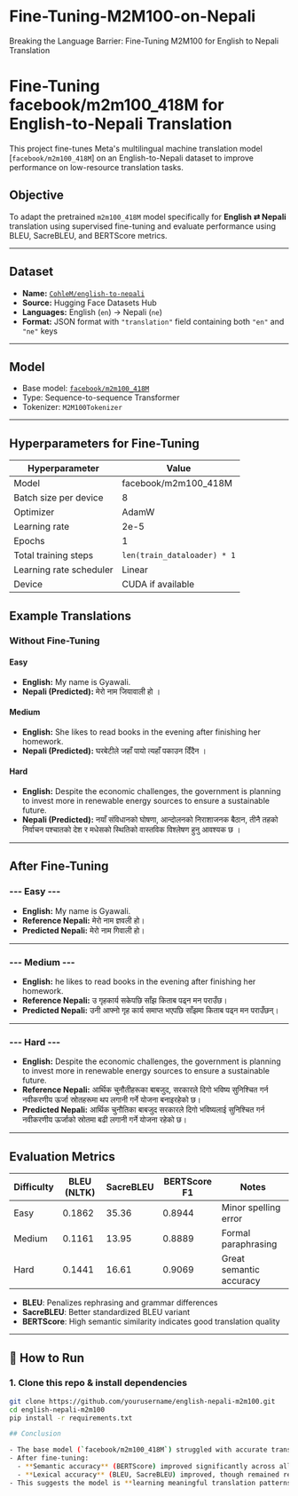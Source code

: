 # Fine-Tuning-M2M100-on-Nepali
Breaking the Language Barrier: Fine-Tuning M2M100 for English to Nepali Translation

# Fine-Tuning facebook/m2m100_418M for English-to-Nepali Translation

This project fine-tunes Meta's multilingual machine translation model [`facebook/m2m100_418M`] on an English-to-Nepali dataset to improve performance on low-resource translation tasks.

##  Objective

To adapt the pretrained `m2m100_418M` model specifically for **English ⇄ Nepali** translation using supervised fine-tuning and evaluate performance using BLEU, SacreBLEU, and BERTScore metrics.

---

## Dataset

- **Name:** [`CohleM/english-to-nepali`](https://huggingface.co/datasets/CohleM/english-to-nepali)
- **Source:** Hugging Face Datasets Hub
- **Languages:** English (`en`) → Nepali (`ne`)
- **Format:** JSON format with `"translation"` field containing both `"en"` and `"ne"` keys

---

## Model

- Base model: [`facebook/m2m100_418M`](https://huggingface.co/facebook/m2m100_418M)
- Type: Sequence-to-sequence Transformer
- Tokenizer: `M2M100Tokenizer`

---

## Hyperparameters for Fine-Tuning

| Hyperparameter           | Value                  |
|--------------------------|------------------------|
| Model                    | facebook/m2m100_418M   |
| Batch size per device    | 8                      |
| Optimizer                | AdamW                  |
| Learning rate            | 2e-5                   |
| Epochs                   | 1                      |
| Total training steps     | `len(train_dataloader) * 1` |
| Learning rate scheduler  | Linear                 |
| Device                   | CUDA if available      |



## Example Translations

### Without Fine-Tuning

#### Easy
- **English:** My name is Gyawali.  
- **Nepali (Predicted):** मेरो नाम जियावाली हो ।

#### Medium
- **English:** She likes to read books in the evening after finishing her homework.  
- **Nepali (Predicted):** घरबेटीले जहाँ पायो त्यहाँ पकाउन दिँदैन ।

#### Hard
- **English:** Despite the economic challenges, the government is planning to invest more in renewable energy sources to ensure a sustainable future.  
- **Nepali (Predicted):** नयाँ संविधानको घोषणा, आन्दोलनको निराशाजनक बैठान, तीनै तहको निर्वाचन पश्चातको देश र मधेसको स्थितिको वास्तविक विश्लेषण हुनु आवश्यक छ ।

---

## After Fine-Tuning

### --- Easy ---
- **English:** My name is Gyawali.  
- **Reference Nepali:** मेरो नाम ज्ञवली हो।  
- **Predicted Nepali:** मेरो नाम गिवाली हो।


---

### --- Medium ---
- **English:** he likes to read books in the evening after finishing her homework.  
- **Reference Nepali:** उ गृहकार्य सकेपछि साँझ किताब पढ्न मन पराउँछ।  
- **Predicted Nepali:** उनी आफ्नो गृह कार्य समाप्त भएपछि साँझमा किताब पढ्न मन पराउँछन्।


---

### --- Hard ---
- **English:** Despite the economic challenges, the government is planning to invest more in renewable energy sources to ensure a sustainable future.  
- **Reference Nepali:** आर्थिक चुनौतीहरूका बाबजुद, सरकारले दिगो भविष्य सुनिश्चित गर्न नवीकरणीय ऊर्जा स्रोतहरूमा थप लगानी गर्ने योजना बनाइरहेको छ।  
- **Predicted Nepali:** आर्थिक चुनौतिका बाबजुद सरकारले दिगो भविष्यलाई सुनिश्चित गर्न नवीकरणीय ऊर्जाको स्रोतमा बढी लगानी गर्ने योजना रहेको छ।


---
## Evaluation Metrics

| Difficulty | BLEU (NLTK) | SacreBLEU | BERTScore F1 | Notes |
|------------|-------------|-----------|---------------|-------|
| Easy       | 0.1862      | 35.36     | 0.8944        | Minor spelling error |
| Medium     | 0.1161      | 13.95     | 0.8889        | Formal paraphrasing |
| Hard       | 0.1441      | 16.61     | 0.9069        | Great semantic accuracy |

- **BLEU**: Penalizes rephrasing and grammar differences
- **SacreBLEU**: Better standardized BLEU variant
- **BERTScore**: High semantic similarity indicates good translation quality

---

## 🏁 How to Run

### 1. Clone this repo & install dependencies
```bash
git clone https://github.com/yourusername/english-nepali-m2m100.git
cd english-nepali-m2m100
pip install -r requirements.txt

## Conclusion

- The base model (`facebook/m2m100_418M`) struggled with accurate translation before fine-tuning, especially in medium and hard cases.
- After fine-tuning:
  - **Semantic accuracy** (BERTScore) improved significantly across all difficulty levels.
  - **Lexical accuracy** (BLEU, SacreBLEU) improved, though remained relatively low due to paraphrasing and stylistic changes.
- This suggests the model is **learning meaningful translation patterns**, even if exact phrasing differs.

